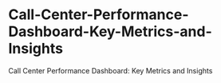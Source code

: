 # Call-Center-Performance-Dashboard-Key-Metrics-and-Insights
Call Center Performance Dashboard: Key Metrics and Insights
